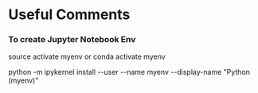 # Useful Comments

### To create Jupyter Notebook Env
source activate myenv or conda activate myenv

python -m ipykernel install --user --name myenv --display-name "Python (myenv)"
